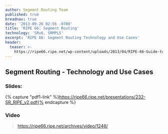 ```yaml
---
author: Segment Routing Team
published: true
breadnav: true
date: '2013-09-26 02:56 -0700'
title: 'RIPE 66: Segment Routing'
technology: 'SRv6, SRMPLS'
excerpt: 'RIPE 66: Segment Routing Technology and Use Cases'
header:
  teaser: >-
    https://ripe66.ripe.net/wp-content/uploads/2013/04/RIPE-66-Guide-to-Dublin_thumbnail.png
---
```


## Segment Routing - Technology and Use Cases

### Slides:  

{% capture "pdf1-link" %}https://ripe66.ripe.net/presentations/232-SR_RIPE_v2.pdf{% endcapture %}

<script src="{{ '/assets/js/pdfobject.min.js' | relative_url }}"></script>
<div class="fitvidsignore" id="pdf"></div>
<script>PDFObject.embed(" {{ pdf-link }} ", "#pdf", {height: "21.5em", width: "31.3em"});</script>


### Video   

><https://ripe66.ripe.net/archives/video/1246/>
